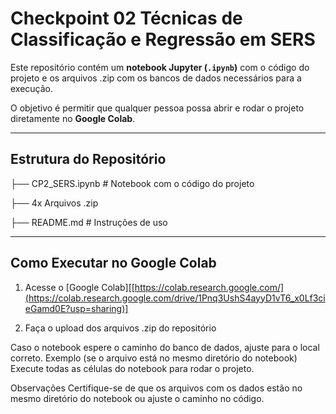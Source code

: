 # Checkpoint 02 Técnicas de Classificação e Regressão em SERS

Este repositório contém um **notebook Jupyter (`.ipynb`)** com o código do projeto e os arquivos .zip com os bancos de dados necessários para a execução.

O objetivo é permitir que qualquer pessoa possa abrir e rodar o projeto diretamente no **Google Colab**.

---

## Estrutura do Repositório

├── CP2_SERS.ipynb # Notebook com o código do projeto

├── 4x Arquivos .zip

├── README.md # Instruções de uso

---

## Como Executar no Google Colab

1. Acesse o [Google Colab][[https://colab.research.google.com/](https://colab.research.google.com/drive/1Pnq3UshS4ayyD1vT6_x0Lf3cieGamd0E?usp=sharing)]

2. Faça o upload dos arquivos .zip do repositório

Caso o notebook espere o caminho do banco de dados, ajuste para o local correto.
Exemplo (se o arquivo está no mesmo diretório do notebook)
Execute todas as células do notebook para rodar o projeto.

Observações
Certifique-se de que os arquivos com os dados estão no mesmo diretório do notebook ou ajuste o caminho no código.
